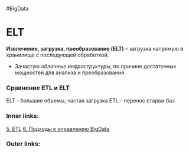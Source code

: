 #BigData

# ELT

**Извлечение, загрузка, преобразование (ELT)** – загрузка напрямую в хранилище с последующей обработкой.
- Зачастую *облачные инфраструктуры*, по причине достаточных мощностей для анализа и преобразований.

### Сравнение ETL и ELT

ELT - большие объемы, частая загрузка
ETL - перенос старых баз

### Inner links:
[5. ETL](2.%20Knowledge/IT%20продукты/Big%20Data/5.%20ETL.md)
[6. Подходы к управлению BigData](2.%20Knowledge/IT%20продукты/Big%20Data/6.%20Подходы%20к%20управлению%20BigData.md)
### Outer links: